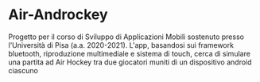 # Air-Androckey
Progetto per il corso di Sviluppo di Applicazioni Mobili sostenuto presso l'Università di Pisa (a.a. 2020-2021). L'app, basandosi sui framework bluetooth, riproduzione multimediale e sistema di touch, cerca di simulare una partita ad Air Hockey tra due giocatori muniti di un dispositivo android ciascuno
